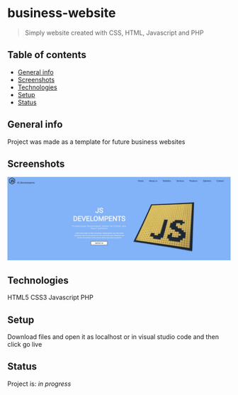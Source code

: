 # business-website
> Simply website created with CSS, HTML, Javascript and PHP

## Table of contents
* [General info](#general-info)
* [Screenshots](#screenshots)
* [Technologies](#technologies)
* [Setup](#setup)
* [Status](#status)


## General info
Project was made as a template for future business websites 

## Screenshots
![Example screenshot](./assets/jsimg.jpg)

## Technologies
HTML5
CSS3
Javascript
PHP

## Setup
Download files and open it as localhost or in visual studio code and then click go live


## Status
Project is: _in progress_

